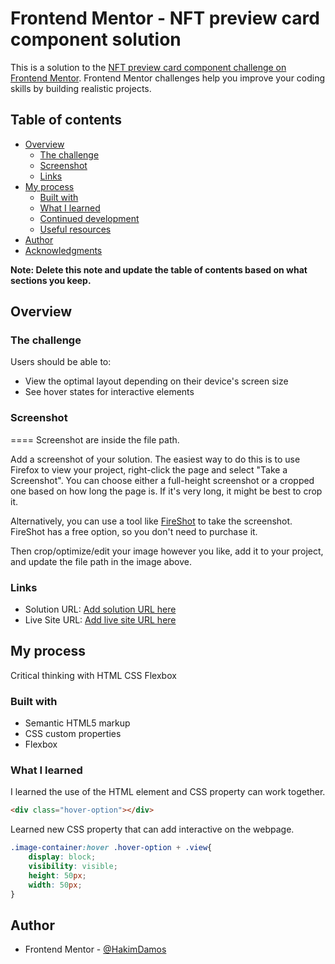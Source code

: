 # Frontend Mentor - NFT preview card component solution

This is a solution to the [NFT preview card component challenge on Frontend Mentor](https://www.frontendmentor.io/challenges/nft-preview-card-component-SbdUL_w0U). Frontend Mentor challenges help you improve your coding skills by building realistic projects. 

## Table of contents

- [Overview](#overview)
  - [The challenge](#the-challenge)
  - [Screenshot](#screenshot)
  - [Links](#links)
- [My process](#my-process)
  - [Built with](#built-with)
  - [What I learned](#what-i-learned)
  - [Continued development](#continued-development)
  - [Useful resources](#useful-resources)
- [Author](#author)
- [Acknowledgments](#acknowledgments)

**Note: Delete this note and update the table of contents based on what sections you keep.**

## Overview


### The challenge

Users should be able to:

- View the optimal layout depending on their device's screen size
- See hover states for interactive elements

### Screenshot

==== Screenshot are inside the file path.

Add a screenshot of your solution. The easiest way to do this is to use Firefox to view your project, right-click the page and select "Take a Screenshot". You can choose either a full-height screenshot or a cropped one based on how long the page is. If it's very long, it might be best to crop it.

Alternatively, you can use a tool like [FireShot](https://getfireshot.com/) to take the screenshot. FireShot has a free option, so you don't need to purchase it. 

Then crop/optimize/edit your image however you like, add it to your project, and update the file path in the image above.


### Links

- Solution URL: [Add solution URL here](https://github.com/HakimDamos/nft-preview-card-component-349123)
- Live Site URL: [Add live site URL here](https://hakimdamos.github.io/nft-preview-card-component-349123/)

## My process

Critical thinking with
HTML
CSS
Flexbox

### Built with

- Semantic HTML5 markup
- CSS custom properties
- Flexbox

### What I learned

I learned the use of the HTML element and CSS property can work together.

```html
<div class="hover-option"></div>
```

Learned new CSS property that can add interactive on the webpage.
```css
.image-container:hover .hover-option + .view{
    display: block;
    visibility: visible;
    height: 50px;
    width: 50px;
}
```

## Author

- Frontend Mentor - [@HakimDamos](https://www.frontendmentor.io/home)

